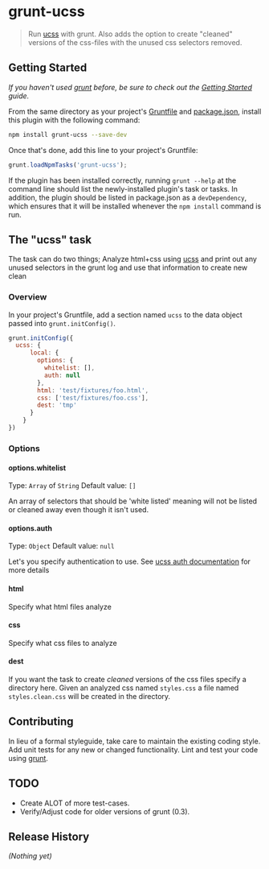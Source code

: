 # grunt-ucss

> Run [ucss](https://github.com/operasoftware/ucss) with grunt. Also adds the option to 
> create "cleaned" versions of the css-files with the unused css selectors removed.

## Getting Started
_If you haven't used [grunt][] before, be sure to check out the [Getting Started][] guide._

From the same directory as your project's [Gruntfile][Getting Started] and [package.json][], install this plugin with the following command:

```bash
npm install grunt-ucss --save-dev
```

Once that's done, add this line to your project's Gruntfile:

```js
grunt.loadNpmTasks('grunt-ucss');
```

If the plugin has been installed correctly, running `grunt --help` at the command line should list the newly-installed plugin's task or tasks. In addition, the plugin should be listed in package.json as a `devDependency`, which ensures that it will be installed whenever the `npm install` command is run.

[grunt]: http://gruntjs.com/
[Getting Started]: https://github.com/gruntjs/grunt/blob/devel/docs/getting_started.md
[package.json]: https://npmjs.org/doc/json.html

## The "ucss" task
The task can do two things; Analyze html+css using [ucss][] and print out any unused selectors
in the grunt log and use that information to create new clean

### Overview
In your project's Gruntfile, add a section named `ucss` to the data object passed into `grunt.initConfig()`.

```js
grunt.initConfig({
  ucss: {
      local: {
        options: {
          whitelist: [],
          auth: null
        },
        html: 'test/fixtures/foo.html',
        css: ['test/fixtures/foo.css'],
        dest: 'tmp'
      }
    }
})
```

### Options

#### options.whitelist
Type: `Array` of `String`
Default value: `[]`

An array of selectors that should be 'white listed' meaning will not 
be listed or cleaned away even though it isn't used.

#### options.auth
Type: `Object`
Default value: `null`

Let's you specify authentication to use. See [ucss auth documentation](https://github.com/operasoftware/ucss#logging-in) for more details

#### html

Specify what html files analyze

#### css 

Specify what css files to analyze

#### dest

If you want the task to create *cleaned* versions of the css files
specify a directory here. Given an analyzed css named `styles.css` a file named 
`styles.clean.css` will be created in the directory.

## Contributing
In lieu of a formal styleguide, take care to maintain the existing coding style. Add unit tests for any new or changed functionality. Lint and test your code using [grunt][].

## TODO
- Create ALOT of more test-cases.
- Verify/Adjust code for older versions of grunt (0.3).

## Release History
_(Nothing yet)_


[ucss]: https://github.com/operasoftware/ucss